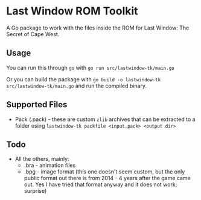 # Last Window ROM Toolkit

A Go package to work with the files inside the ROM for Last Window: The Secret of Cape West.

## Usage

You can run this through `go` with `go run src/lastwindow-tk/main.go`

Or you can build the package with `go build -o lastwindow-tk src/lastwindow-tk/main.go` and run the compiled binary. 

## Supported Files

- Pack (.pack) - these are custom `zlib` archives that can be extracted to a folder using `lastwindow-tk packfile <input.pack> <output dir>`

## Todo

- All the others, mainly:
    - .bra - animation files
    - .bpg - image format (this one doesn't seem custom, but the only public format out there is from 2014 - 4 years after the game came out. Yes I have tried that format anyway and it does not work; surprise)
